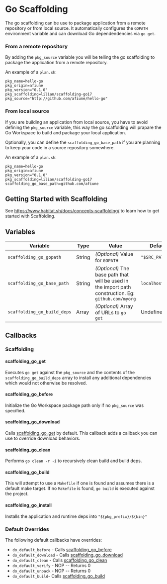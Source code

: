 # Go Scaffolding
The go scaffolding can be use to package application from a remote repository or from local source. It automatically configures the `GOPATH` environment variable and can download Go dependendencies via `go get`.

### From a remote repository
By adding the `pkg_source` variable you will be telling the go scaffolding to package the application from a remote repository.

An example of a `plan.sh`:
```
pkg_name=hello-go
pkg_origin=afiune
pkg_version="0.1.0"
pkg_scaffolding=lilian/scaffolding-go17
pkg_source="http://github.com/afiune/hello-go"
```

### From local source
If you are building an application from local source, you have to avoid defining the `pkg_source` variable, this way the go scaffolding will prapare the Go Workspace to build and package your local application.

Optionally, you can define the `scaffolding_go_base_path` if you are planning to keep your code in a source repository somewhere.

An example of a `plan.sh`:
```
pkg_name=hello-go
pkg_origin=afiune
pkg_version="0.1.0"
pkg_scaffolding=lilian/scaffolding-go17
scaffolding_go_base_path=github.com/afiune
```

## Getting Started with Scaffolding
See https://www.habitat.sh/docs/concepts-scaffolding/ to learn how to get started with Scaffolding.

## Variables
| Variable | Type | Value | Default |
| -------- | ---- | ----- | ------- |
|`scaffolding_go_gopath`| String |_(Optional)_ Value for `GOPATH`|`"$SRC_PATH"`|
|`scaffolding_go_base_path`| String | _(Optional)_  The base path that will be used in the import path construction. Eg: `github.com/myorg`| `localhost/user`|
|`scaffolding_go_build_deps`| Array  | _(Optional)_ Array of URLs to `go get` | Undefined |

## Callbacks
### Scaffolding
#### scaffolding_go_get
Executes `go get` against the `pkg_source` and the contents of the `scaffolding_go_build_deps` array to install any additional dependencies which would not otherwise be resolved.
#### scaffolding_go_before
Initialize the Go Workspace package path only if no `pkg_source` was specified.
#### scaffolding_go_download
Calls [scaffolding_go_get](#scaffolding_go_get) by default. This callback adds a callback you can use to override download behaviors.
#### scaffolding_go_clean
Performs `go clean -r -i` to recursively clean build and build deps.
#### scaffolding_go_build
This will attempt to use a `Makefile` if one is found and assumes there is a default make target. If no `Makefile` is found, `go build` is executed against the project.
#### scaffolding_go_install
Installs the application and runtime deps into `"${pkg_prefix}/${bin}"`

### Default Overrides
The following default callbacks have overrides:
* `do_default_before` - Calls [scaffolding_go_before](#scaffolding_go_before)
* `do_default_download` - Calls [scaffolding_go_download](#scaffolding_go_download)
* `do_default_clean` - Calls [scaffolding_go_clean](#scaffolding_go_clean)
* `do_default_verify` - NOP -- Returns 0
* `do_default_unpack` - NOP -- Returns 0
* `do_default_build`- Calls [scaffolding_go_build](#scaffolding_go_build)
